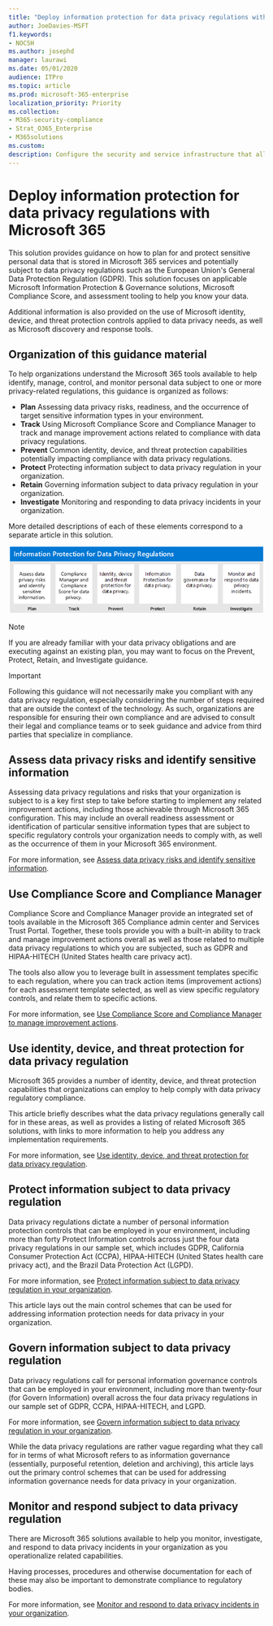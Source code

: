 ```yaml
---
title: "Deploy information protection for data privacy regulations with Microsoft 365"
author: JoeDavies-MSFT
f1.keywords:
- NOCSH
ms.author: josephd
manager: laurawi
ms.date: 05/01/2020
audience: ITPro
ms.topic: article
ms.prod: microsoft-365-enterprise
localization_priority: Priority
ms.collection: 
- M365-security-compliance
- Strat_O365_Enterprise
- M365solutions
ms.custom: 
description: Configure the security and service infrastructure that allows your information to be protected from malicious users.
---
```


# Deploy information protection for data privacy regulations with Microsoft 365

This solution provides guidance on how to plan for and protect sensitive personal data that is stored in Microsoft 365 services and potentially subject to data privacy regulations such as the European Union's General Data Protection Regulation (GDPR). This solution focuses on applicable Microsoft Information Protection & Governance solutions, Microsoft Compliance Score, and assessment tooling to help you know your data. 
 
Additional information is also provided on the use of Microsoft identity, device, and threat protection controls applied to data privacy needs, as well as Microsoft discovery and response tools. 

## Organization of this guidance material

To help organizations understand the Microsoft 365 tools available to help identify, manage, control, and monitor personal data subject to one or more privacy-related regulations, this guidance is organized as follows:
 
- **Plan** Assessing data privacy risks, readiness, and the occurrence of target sensitive information types in your environment.
- **Track** Using Microsoft Compliance Score and Compliance Manager to track and manage improvement actions related to compliance with data privacy regulations.
- **Prevent** Common identity, device, and threat protection capabilities potentially impacting compliance with data privacy regulations.
- **Protect** Protecting information subject to data privacy regulation in your organization.
- **Retain** Governing information subject to data privacy regulation in your organization.
- **Investigate** Monitoring and responding to data privacy incidents in your organization.

More detailed descriptions of each of these elements correspond to a separate article in this solution.

![The steps to deploy information protection for data privacy regulations](../media/information-protection-deploy/information-protection-deploy-grid.png)

>[!Note]
>If you are already familiar with your data privacy obligations and are executing against an existing plan, you may want to focus on the Prevent, Protect, Retain, and Investigate guidance.

>[!Important]
>Following this guidance will not necessarily make you compliant with any data privacy regulation, especially considering the number of steps required that are outside the context of the technology. As such, organizations are responsible for ensuring their own compliance and are advised to consult their legal and compliance teams or to seek guidance and advice from third parties that specialize in compliance.
>

## Assess data privacy risks and identify sensitive information 

Assessing data privacy regulations and risks that your organization is subject to is a key first step to take before starting to implement any related improvement actions, including those achievable through Microsoft 365 configuration. This may include an overall readiness assessment or identification of particular sensitive information types that are subject to specific regulatory controls your organization needs to comply with, as well as the occurrence of them in your Microsoft 365 environment.

For more information, see [Assess data privacy risks and identify sensitive information](information-protection-deploy-assess.md).

## Use Compliance Score and Compliance Manager 

Compliance Score and Compliance Manager provide an integrated set of tools available in the Microsoft 365 Compliance admin center and Services Trust Portal. Together, these tools provide you with a built-in ability to track and manage improvement actions overall as well as those related to multiple data privacy regulations to which you are subjected, such as GDPR and HIPAA-HITECH (United States health care privacy act).

The tools also allow you to leverage built in assessment templates specific to each regulation, where you can track action items (improvement actions) for each assessment template selected, as well as view specific regulatory controls, and relate them to specific actions.

For more information, see [Use Compliance Score and Compliance Manager to manage improvement actions](information-protection-deploy-compliance.md).

## Use identity, device, and threat protection for data privacy regulation

Microsoft 365 provides a number of identity, device, and threat protection capabilities that organizations can employ to help comply with data privacy regulatory compliance. 

This article briefly describes what the data privacy regulations generally call for in these areas, as well as provides a listing of related Microsoft 365 solutions, with links to more information to help you address any implementation requirements. 

For more information, see [Use identity, device, and threat protection for data privacy regulation](information-protection-deploy-identity-device-threat.md).

## Protect information subject to data privacy regulation

Data privacy regulations dictate a number of personal information protection controls that can be employed in your environment, including more than forty Protect Information controls across just the four data privacy regulations in our sample set, which includes GDPR, California Consumer Protection Act (CCPA), HIPAA-HITECH (United States health care privacy act), and the Brazil Data Protection Act (LGPD).

For more information, see [Protect information subject to data privacy regulation in your organization](information-protection-deploy-protect-information.md).

This article lays out the main control schemes that can be used for addressing information protection needs for data privacy in your organization.

## Govern information subject to data privacy regulation

Data privacy regulations call for personal information governance controls that can be employed in your environment, including more than twenty-four (for Govern Information) overall across the four data privacy regulations in our sample set of GDPR, CCPA, HIPAA-HITECH, and LGPD.

For more information, see [Govern information subject to data privacy regulation in your organization](information-protection-deploy-govern.md).

While the data privacy regulations are rather vague regarding what they call for in terms of what Microsoft refers to as information governance (essentially, purposeful retention, deletion and archiving), this article lays out the primary control schemes that can be used for addressing information governance needs for data privacy in your organization.

## Monitor and respond subject to data privacy regulation

There are Microsoft 365 solutions available to help you monitor, investigate, and respond to data privacy incidents in your organization as you operationalize related capabilities. 

Having processes, procedures and otherwise documentation for each of these may also be important to demonstrate compliance to regulatory bodies.

For more information, see [Monitor and respond to data privacy incidents in your organization](information-protection-deploy-monitor-respond.md).


